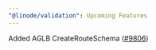 ```yaml
---
"@linode/validation": Upcoming Features
---
```


Added AGLB CreateRouteSchema ([#9806](https://github.com/linode/manager/pull/9806))

